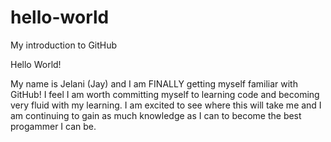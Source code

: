 # hello-world
My introduction to GitHub

Hello World!

My name is Jelani (Jay) and I am FINALLY getting myself familiar with GitHub!
I feel I am worth committing myself to learning code and becoming very fluid with my learning.
I am excited to see where this will take me and I am continuing to gain as much knowledge as I can to become the best progammer I can be.
